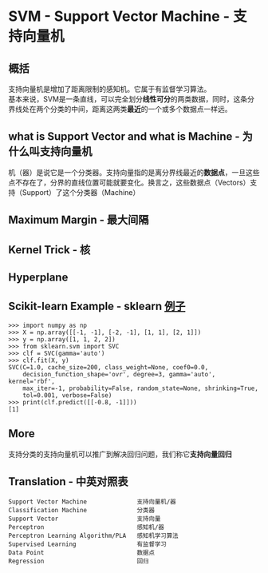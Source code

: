 # SVM - Support Vector Machine - 支持向量机

## 概括

支持向量机是增加了距离限制的感知机。它属于有监督学习算法。  
基本来说，SVM是一条直线，可以完全划分**线性可分**的两类数据，同时，这条分界线处在两个分类的中间，距离这两类**最近**的一个或多个数据点一样远。

## what is Support Vector and what is Machine - 为什么叫支持向量机

机（器）是说它是一个分类器。支持向量指的是离分界线最近的**数据点**，一旦这些点不存在了，分界的直线位置可能就要变化。换言之，这些数据点（Vectors）支持（Support）了这个分类器（Machine）

## Maximum Margin - 最大间隔

## Kernel Trick - 核

## Hyperplane

## Scikit-learn Example - sklearn [例子](http://scikit-learn.org/dev/modules/generated/sklearn.svm.SVC.html#sklearn.svm.SVC)

```python3
>>> import numpy as np
>>> X = np.array([[-1, -1], [-2, -1], [1, 1], [2, 1]])
>>> y = np.array([1, 1, 2, 2])
>>> from sklearn.svm import SVC
>>> clf = SVC(gamma='auto')
>>> clf.fit(X, y) 
SVC(C=1.0, cache_size=200, class_weight=None, coef0=0.0,
    decision_function_shape='ovr', degree=3, gamma='auto', kernel='rbf',
    max_iter=-1, probability=False, random_state=None, shrinking=True,
    tol=0.001, verbose=False)
>>> print(clf.predict([[-0.8, -1]]))
[1]
```

## More

支持分类的支持向量机可以推广到解决回归问题，我们称它**支持向量回归**

## Translation - 中英对照表

```list
Support Vector Machine              支持向量机/器
Classification Machine              分类器
Support Vector                      支持向量
Perceptron                          感知机/器
Perceptron Learning Algorithm/PLA   感知机学习算法
Supervised Learning                 有监督学习
Data Point                          数据点
Regression                          回归
```